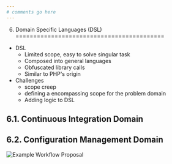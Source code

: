 ```yaml
---
# comments go here
---
```


6. Domain Specific Languages (DSL)
==========================================

  * DSL
    * Limited scope, easy to solve singular task
    * Composed into general languages
    * Obfuscated library calls
    * Similar to PHP's origin
  * Challenges
    * scope creep
    * defining a encompassing scope for the problem domain
    * Adding logic to DSL

6.1. Continuous Integration Domain
-----------------------------------

6.2. Configuration Management Domain
------------------------------------

![Example Workflow Proposal[^cm]](media/cm.png)

[^cm]: The idea behind this, is instead of pushing plaintext configurations and basic templating, users can develope parsers for various software configs or derive them from the community. The parsers would allow for dynamic configuration to occur in a clean way. It would also allow for more advanced querying.
